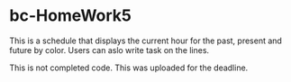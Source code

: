 # bc-HomeWork5
This is a schedule that displays the current hour for the past, present and future by color. Users can aslo write task on the lines. 

This is not completed code. This was uploaded for the deadline. 